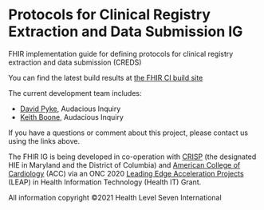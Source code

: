 # Protocols for Clinical Registry Extraction and Data Submission IG
FHIR implementation guide for defining protocols for clinical registry extraction and data submission (CREDS)

You can find the latest build results at [the FHIR CI build site](https://build.fhir.org/ig/HL7/fhir-registry-protocols-ig/)

The current development team includes:

* [David Pyke](mailto://dpyke@ainq.com), Audacious Inquiry
* [Keith Boone](mailto://kboone@ainq.com), Audacious Inquiry

If you have a questions or comment about this project, please contact us using the links above.

The FHIR IG is being developed in co-operation with [CRISP](https://www.crisphealth.org) (the designated HIE in Maryland and the District of Columbia) and [American College of Cardiology](https://www.acc.org) (ACC) via an ONC 2020 [Leading Edge Acceleration Projects](https://www.healthit.gov/topic/onc-funding-opportunities/leading-edge-acceleration-projects-leap-health-information) (LEAP) in Health Information Technology (Health IT) Grant.

All information copyright &copy;2021 Health Level Seven International